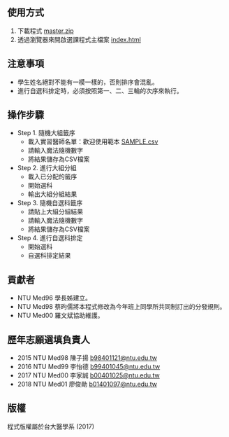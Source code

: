 ## 使用方式

1. 下載程式  [master.zip](https://github.com/ntumeds/NTUH-Internship-Lottery/archive/master.zip)
2. 透過瀏覽器來開啟選課程式主檔案 [index.html](index.html)

## 注意事項
- 學生姓名絕對不能有一模一樣的，否則排序會混亂。
- 進行自選科排定時，必須按照第一、二、三輪的次序來執行。

## 操作步驟
- Step 1. 隨機大組籤序
    - 載入實習醫師名單：歡迎使用範本 [SAMPLE.csv](src/main/webapp/SAMPLE.csv)
    - 請輸入魔法隨機數字
    - 將結果儲存為CSV檔案
- Step 2. 進行大組分組
    - 載入已分配的籤序
    - 開始選科
    - 輸出大組分組結果
- Step 3. 隨機自選科籤序
    - 請貼上大組分組結果
    - 請輸入魔法隨機數字
    - 將結果儲存為CSV檔案
- Step 4. 進行自選科排定
    - 開始選科
    - 自選科排定結果

## 貢獻者
- NTU Med96 學長姊建立。
- NTU Med98 蔡昀儒將本程式修改為今年班上同學所共同制訂出的分發規則。
- NTU Med00 羅文斌協助維護。

## 歷年志願選填負責人
- 2015 NTU Med98 陳子揚 b98401121@ntu.edu.tw
- 2016 NTU Med99 李怡德 b99401045@ntu.edu.tw
- 2017 NTU Med00 李家誠 b00401025@ntu.edu.tw
- 2018 NTU Med01 廖俊勛 b01401097@ntu.edu.tw

## 版權
程式版權屬於台大醫學系 (2017)
